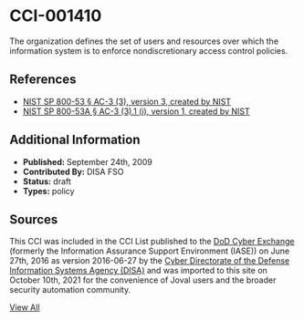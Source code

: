 # CCI-001410

The organization defines the set of users and resources over which the information system is to enforce nondiscretionary access control policies.

## References ##

* [NIST SP 800-53 § AC-3 (3), version 3, created by NIST](http://csrc.nist.gov/publications/PubsSPs.html)
* [NIST SP 800-53A § AC-3 (3).1 (i), version 1, created by NIST](http://csrc.nist.gov/publications/PubsSPs.html)


## Additional Information ##

* **Published:** September 24th, 2009
* **Contributed By:** DISA FSO
* **Status:** draft
* **Types:** policy

## Sources ##

This CCI was included in the CCI List published to the [DoD Cyber Exchange](https://public.cyber.mil/stigs/cci/)
(formerly the Information Assurance Support Environment (IASE)) on June 27th, 2016 as version
2016-06-27 by the [Cyber Directorate of the Defense Information Systems Agency (DISA)](https://public.cyber.mil/about-cyber/)
and was imported to this site on October 10th, 2021 for the convenience of Joval users and the broader
security automation community.

[View All](../README.md)
